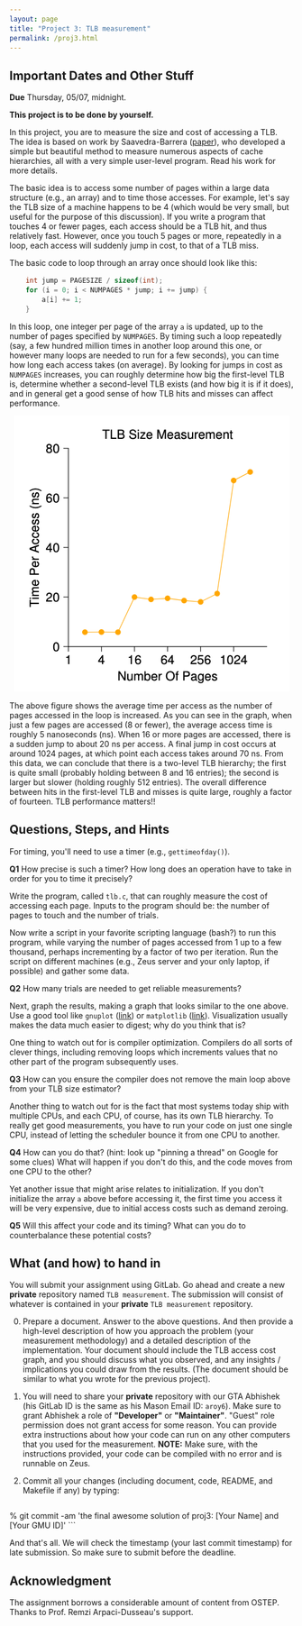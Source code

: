 ```yaml
---
layout: page
title: "Project 3: TLB measurement"
permalink: /proj3.html
---
```


## Important Dates and Other Stuff

**Due** Thursday, 05/07, midnight.

**This project is to be done by yourself.**

In this project, you are to measure the size and cost of accessing a TLB. 
The idea is based on work by Saavedra-Barrera ([paper](https://www2.eecs.berkeley.edu/Pubs/TechRpts/1992/6137.html)), who developed a 
simple but beautiful method to measure numerous aspects of cache hierarchies,
all with a very simple user-level program. Read his work for more details.

The basic idea is to access some number of pages within a large data
structure (e.g., an array) and to time those accesses. For example,
let's say the TLB size of a machine happens to be 4 (which would be
very small, but useful for the purpose of this discussion). If you
write a program that touches 4 or fewer pages, each access should be
a TLB hit, and thus relatively fast. However, once you touch 5 pages
or more, repeatedly in a loop, each access will suddenly jump in
cost, to that of a TLB miss.

The basic code to loop through an array once should look like this:

```c
	int jump = PAGESIZE / sizeof(int);
	for (i = 0; i < NUMPAGES * jump; i += jump) {
		a[i] += 1;
	}
```

In this loop, one integer per page of the array `a` is updated, up
to the number of pages specified by `NUMPAGES`. By timing such a loop 
repeatedly (say, a few hundred million times in another loop around this 
one, or however many loops are needed to run for a few seconds), you can
time how long each access takes (on average). By looking for jumps in cost
as `NUMPAGES` increases, you can roughly determine how big the first-level
TLB is, determine whether a second-level TLB exists (and how big it is if
it does), and in general get a good sense of how TLB hits and misses can 
affect performance.


<center>
  <img src="./public/images/proj3-tlb.png">
</center>

The above figure shows the average time per access as the number of pages
accessed in the loop is increased. As you can see in the graph, when just
a few pages are accessed (8 or fewer), the average access time is roughly
5 nanoseconds (ns). When 16 or more pages are accessed, there is a sudden
jump to about 20 ns per access. A final jump in cost occurs at around 1024
pages, at which point each access takes around 70 ns. From this data, we can
conclude that there is a two-level TLB hierarchy; the first is quite small
(probably holding between 8 and 16 entries); the second is larger but slower
(holding roughly 512 entries). The overall difference between hits in the 
first-level TLB and misses is quite large, roughly a factor of fourteen.
TLB performance matters!!


## Questions, Steps, and Hints

For timing, you'll need to use a timer (e.g., `gettimeofday()`). 

**Q1** How precise is such a timer? How long does an operation have
to take in order for you to time it precisely? 

Write the program, called `tlb.c`, that can roughly measure the cost
of accessing each page. Inputs to the program should be: 
the number of pages to touch and the number of trials.

Now write a script in your favorite scripting language (bash?) to run
this program, while varying the number of pages accessed from 1 up to
a few thousand, perhaps incrementing by a factor of two per iteration.
Run the script on different machines (e.g., Zeus server and your only laptop, if possible)
and gather some data. 

**Q2** How many trials are needed to get reliable measurements?

Next, graph the results, making a graph that looks similar to the one
above. Use a good tool like `gnuplot` ([link](http://gnuplot.sourceforge.net/)) or `matplotlib`
([link](https://matplotlib.org/)). Visualization
usually makes the data much easier to digest; why do you think that
is?

One thing to watch out for is compiler optimization. Compilers do all 
sorts of clever things, including removing loops which increments values that
no other part of the program subsequently uses. 

**Q3** How can you ensure the compiler does not remove the main loop
above from your TLB size estimator?

Another thing to watch out for is the fact that most systems today ship
with multiple CPUs, and each CPU, of course, has its own TLB hierarchy. 
To really get good measurements, you have to run your code on just one 
single CPU, instead of letting the scheduler bounce it from one CPU to
another. 

**Q4** How can you do that? (hint: look up "pinning a thread" on Google
for some clues) What will happen if you don't do this, and the code moves
from one CPU to the other?

Yet another issue that might arise relates to initialization. If you 
don't initialize the array `a` above before accessing it, the first time
you access it will be very expensive, due to initial access costs such as 
demand zeroing. 

**Q5** Will this affect your code and its timing? What can you do to
counterbalance these potential costs?



## What (and how) to hand in

You will submit your assignment using GitLab. Go ahead and create a
new **private** repository named `TLB measurement`. The submission
will consist of whatever is contained in your **private** `TLB
measurement` repository. 

0. Prepare a document. Answer to the above questions. And then
provide a high-level description of how you approach the problem
(your measurement methodology) and a detailed description of the
implementation.  Your document should include the TLB access cost
graph, and you should discuss what you observed, and any insights /
implications you could draw from the results. (The document should be
similar to what you wrote for the previous project).

1. You will need to share your **private** repository with our GTA
Abhishek (his GitLab ID is the same as his Mason Email ID: `aroy6`).
Make sure to grant Abhishek a role of **"Developer"** or **"Maintainer"**.
"Guest" role permission does not grant access for some reason.
You can provide extra instructions about how your code can run on 
any other computers that you used for the measurement.
**NOTE:** Make sure, with the instructions provided, your code
can be compiled with no error and is runnable on Zeus.

2. Commit all your changes (including document, code, README, and
Makefile if any) by typing:

	```bash
% git commit -am 'the final awesome solution of proj3: [Your Name] and [Your GMU ID]'
	```

And that's all. We will check the timestamp (your last commit
timestamp) for late submission. So make sure to submit before the
deadline.


## Acknowledgment

The assignment borrows a considerable amount of content from OSTEP.
Thanks to Prof. Remzi Arpaci-Dusseau's support.


